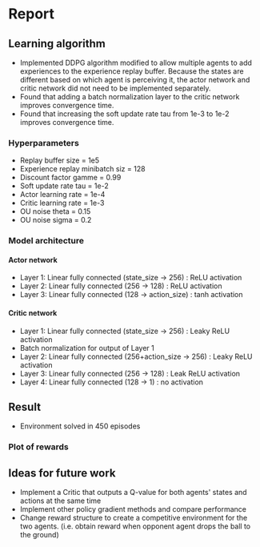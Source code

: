 # Report
## Learning algorithm
- Implemented DDPG algorithm modified to allow multiple agents to add experiences to the experience replay buffer. Because the states are different based on which agent is perceiving it, the actor network and critic network did not need to be implemented separately.
- Found that adding a batch normalization layer to the critic network improves convergence time.
- Found that increasing the soft update rate tau from 1e-3 to 1e-2 improves convergence time.
  
### Hyperparameters
- Replay buffer size = 1e5
- Experience replay minibatch siz = 128 
- Discount factor gamme = 0.99
- Soft update rate tau = 1e-2   
- Actor learning rate = 1e-4    
- Critic learning rate = 1e-3     
- OU noise theta = 0.15
- OU noise sigma = 0.2

### Model architecture
#### Actor network
- Layer 1: Linear fully connected (state_size -> 256) : ReLU activation
- Layer 2: Linear fully connected (256 -> 128) : ReLU activation
- Layer 3: Linear fully connected (128 -> action_size) : tanh activation

#### Critic network
- Layer 1: Linear fully connected (state_size -> 256) : Leaky ReLU activation
- Batch normalization for output of Layer 1
- Layer 2: Linear fully connected (256+action_size -> 256) : Leaky ReLU activation
- Layer 3: Linear fully connected (256 -> 128) : Leak ReLU activation
- Layer 4: Linear fully connected (128 -> 1) : no activation
  
## Result
- Environment solved in 450 episodes
### Plot of rewards

## Ideas for future work
- Implement a Critic that outputs a Q-value for both agents' states and actions at the same time
- Implement other policy gradient methods and compare performance
- Change reward structure to create a competitive environment for the two agents. (i.e. obtain reward when opponent agent drops the ball to the ground)
